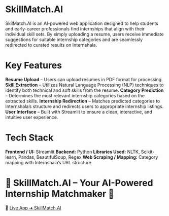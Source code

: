# SkillMatch.AI

SkilMatch.AI is an AI-powered web application designed to help students and early-career professionals find internships that align with their individual skill sets. By simply uploading a resume, users receive immediate suggestions for suitable internship categories and are seamlessly redirected to curated results on Internshala.

# Key Features

**Resume Upload** – Users can upload resumes in PDF format for processing.
**Skill Extraction** – Utilizes Natural Language Processing (NLP) techniques to identify both technical and soft skills from the resume.
**Category Prediction** – Determines the most relevant internship categories based on the extracted skills.
**Internship Redirection** – Matches predicted categories to Internshala’s structure and redirects users to appropriate internship listings.
**User Interface** – Built with Streamlit to ensure a clean, interactive, and intuitive user experience.

# Tech Stack

**Frontend / UI:** Streamlit
**Backend:** Python
**Libraries Used:** NLTK, Scikit-learn, Pandas, BeautifulSoup, Regex
**Web Scraping / Mapping:** Category mapping with Internshala’s URL structure

# 🌟 SkillMatch.AI – Your AI-Powered Internship Matchmaker 🚀

🔗 [Live App ➜ SkillMatch.AI](https://skillmatchai-ejrr2ddxy7hzfxe9d5fkfh.streamlit.app/)


